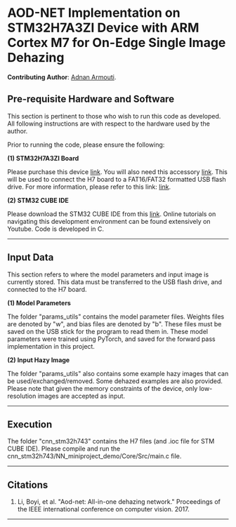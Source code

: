 # AOD-NET Implementation on STM32H7A3ZI Device with ARM Cortex M7 for On-Edge Single Image Dehazing

**Contributing Author**: [Adnan Armouti](https://github.com/adnan-armouti).

## Pre-requisite Hardware and Software

This section is pertinent to those who wish to run this code as developed. All following instructions are with respect to the hardware used by the author.

Prior to running the code, please ensure the following:

**(1) STM32H7A3ZI Board**

Please purchase this device [link](https://www.digikey.com/en/products/detail/stmicroelectronics/NUCLEO-H7A3ZI-Q/11482046?utm_adgroup=Development%20Boards&utm_source=google&utm_medium=cpc&utm_campaign=Shopping_Supplier_STMicroelectronics&utm_term=&utm_content=Development%20Boards&gclid=Cj0KCQiA-JacBhC0ARIsAIxybyP9ds1XaQUW7-VtyM6IGYFvDMUw74OGF8q3dF9nxzdbEpTB_WSNzFgaAhsYEALw_wcB). You will also need this accessory [link](https://www.digikey.com/en/products/detail/qualtek/3021068-005M/7795318?utm_adgroup=General&utm_source=google&utm_medium=cpc&utm_campaign=PMax:%20Smart%20Shopping_Product_Zombie%20SKUS&utm_term=&utm_content=General&gclid=Cj0KCQiA-JacBhC0ARIsAIxybyNuusVeKMVQtjKPbJSuCVmrpD4DRD3faZ6MqFYGgzXAtC_C6mL-hnMaAgLfEALw_wcB). This will be used to connect the H7 board to a FAT16/FAT32 formatted USB flash drive. For more information, please refer to this link: [link](https://ccm.net/computing/hardware/847-how-to-format-a-usb-flash-drive/).

**(2) STM32 CUBE IDE**

Please download the STM32 CUBE IDE from this [link](https://www.st.com/en/development-tools/stm32cubeide.html). Online tutorials on navigating this development environment can be found extensively on Youtube. Code is developed in C.

<hr /> 

## Input Data

This section refers to where the model parameters and input image is currently stored. This data must be transferred to the USB flash drive, and connected to the H7 board.

**(1) Model Parameters**

The folder "params_utils" contains the model parameter files. Weights files are denoted by "w", and bias files are denoted by "b". These files must be saved on the USB stick for the program to read them in. These model parameters were trained using PyTorch, and saved for the forward pass implementation in this project.

**(2) Input Hazy Image**

The folder "params_utils" also contains some example hazy images that can be used/exchanged/removed. Some dehazed examples are also provided. Please note that given the memory constraints of the device, only low-resolution images are accepted as input.

<hr /> 

## Execution

The folder "cnn_stm32h743" contains the H7 files (and .ioc file for STM CUBE IDE). Please compile and run the cnn_stm32h743/NN_miniproject_demo/Core/Src/main.c file.

<hr/>

## Citations

1) Li, Boyi, et al. "Aod-net: All-in-one dehazing network." Proceedings of the IEEE international conference on computer vision. 2017.

<hr />
